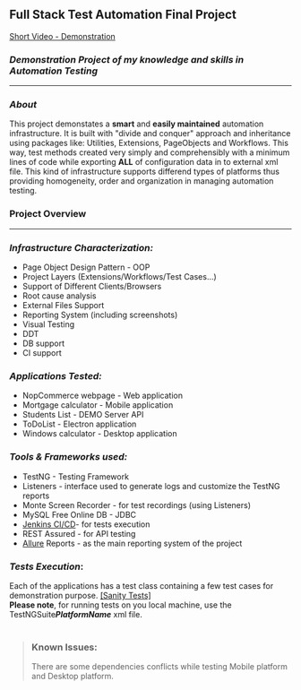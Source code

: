 ## **Full Stack Test Automation Final Project**   
[Short Video - Demonstration](https://drive.google.com/file/d/13OClHJ0irwzNFokqiofS3iJgrQ8XJunE/view?usp=sharing)

### ***Demonstration Project of my knowledge and skills in Automation Testing***
____________________________________________________

### ***About***    
This project demonstates a **smart** and **easily maintained** automation infrastructure. It is built with "divide and conquer" approach and inheritance using packages like: Utilities, Extensions, PageObjects and Workflows. This way, test methods created very simply and comprehensibly with a minimum lines of code while exporting **ALL** of configuration data in to external xml file. This kind of infrastructure supports differend types of platforms thus providing homogeneity, order and organization in managing automation testing.

### **Project Overview**
***
### **_Infrastructure Characterization:_**
* Page Object Design Pattern - OOP
* Project Layers (Extensions/Workflows/Test Cases...)
* Support of Different Clients/Browsers
* Root cause analysis
* External Files Support
* Reporting System (including screenshots)
* Visual Testing
* DDT
* DB support
* CI support  

### _Applications Tested:_
* NopCommerce webpage - Web application
* Mortgage calculator - Mobile application
* Students List - DEMO Server API
* ToDoList - Electron application
* Windows calculator - Desktop application

### _Tools & Frameworks used:_
* TestNG - Testing Framework
* Listeners - interface used to generate logs and customize the TestNG reports
* Monte Screen Recorder - for test recordings (using Listeners)
* MySQL Free Online DB - JDBC
* [Jenkins CI/CD](https://www.jenkins.io/)- for tests execution
* REST Assured - for API testing
* [Allure](http://allure.qatools.ru/) Reports - as the main reporting system of the project

### _Tests Execution_:
Each of the applications has a test class containing a few test cases for demonstration purpose.
[[Sanity Tests]](https://github.com/OxanaDrezner/FullStackTestAutomationFinalProject/tree/master/src/test/java/sanity)   
**Please note**, for running tests on you local machine, use the TestNGSuite***PlatformName*** xml file.      
<br>    

> ### **Known Issues:**
> There are some dependencies conflicts while testing Mobile platform and Desktop platform.
